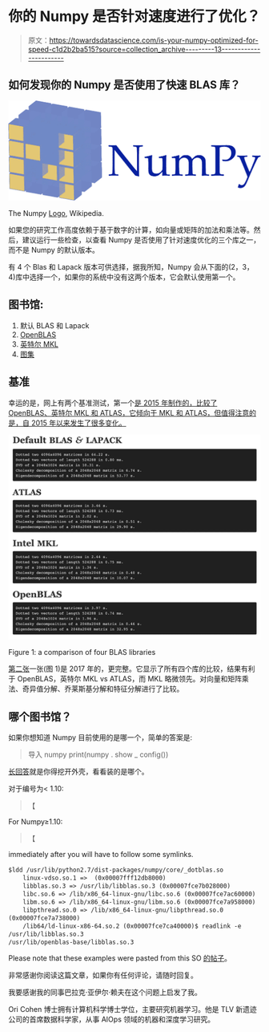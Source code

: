 # 你的 Numpy 是否针对速度进行了优化？

> 原文：<https://towardsdatascience.com/is-your-numpy-optimized-for-speed-c1d2b2ba515?source=collection_archive---------13----------------------->

## 如何发现你的 Numpy 是否使用了快速 BLAS 库？

![](img/a096fb9ef2837e39392346f6e4639d1c.png)

The Numpy [Logo](https://en.wikipedia.org/wiki/NumPy#/media/File:NumPy_logo.svg), Wikipedia.

如果您的研究工作高度依赖于基于数字的计算，如向量或矩阵的加法和乘法等。然后，建议运行一些检查，以查看 Numpy 是否使用了针对速度优化的三个库之一，而不是 Numpy 的默认版本。

有 4 个 Blas 和 Lapack 版本可供选择，据我所知，Numpy 会从下面的(2，3，4)库中选择一个，如果你的系统中没有这两个版本，它会默认使用第一个。

## 图书馆:

1.  默认 BLAS 和 Lapack
2.  [OpenBLAS](https://www.openblas.net/)
3.  [英特尔 MKL](https://software.intel.com/en-us/mkl)
4.  [图集](http://math-atlas.sourceforge.net/)

## 基准

幸运的是，网上有两个基准测试，第一个[是 2015 年制作的，比较了 OpenBLAS、英特尔 MKL 和 ATLAS，它倾向于 MKL 和 ATLAS，但值得注意的是，自 2015 年以来发生了很多变化。](https://github.com/tmolteno/necpp/issues/18)

![](img/22de5bec532eec639c55ce7a5d90f63f.png)

Figure 1: a comparison of four BLAS libraries

[第二张](http://markus-beuckelmann.de/blog/boosting-numpy-blas.html)一张(图 1)是 2017 年的，更完整。它显示了所有四个库的比较，结果有利于 OpenBLAS，英特尔 MKL vs ATLAS，而 MKL 略微领先。对向量和矩阵乘法、奇异值分解、乔莱斯基分解和特征分解进行了比较。

## 哪个图书馆？

如果你想知道 Numpy 目前使用的是哪一个，简单的答案是:

> 导入 numpy
> print(numpy . show _ config())

[长回答](https://stackoverflow.com/questions/37184618/find-out-if-which-blas-library-is-used-by-numpy)就是你得挖开外壳，看看装的是哪个。

对于编号为< 1.10:

> 【

For Numpy≥1.10:

> 【

immediately after you will have to follow some symlinks.

```
$ldd /usr/lib/python2.7/dist-packages/numpy/core/_dotblas.so 
    linux-vdso.so.1 =>  (0x00007fff12db8000)
    libblas.so.3 => /usr/lib/libblas.so.3 (0x00007fce7b028000)
    libc.so.6 => /lib/x86_64-linux-gnu/libc.so.6 (0x00007fce7ac60000)
    libm.so.6 => /lib/x86_64-linux-gnu/libm.so.6 (0x00007fce7a958000)
    libpthread.so.0 => /lib/x86_64-linux-gnu/libpthread.so.0 (0x00007fce7a738000)
    /lib64/ld-linux-x86-64.so.2 (0x00007fce7ca40000)$ readlink -e /usr/lib/libblas.so.3
/usr/lib/openblas-base/libblas.so.3
```

Please note that these examples were pasted from this SO [的帖子](https://stackoverflow.com/questions/37184618/find-out-if-which-blas-library-is-used-by-numpy)。

非常感谢你阅读这篇文章，如果你有任何评论，请随时回复。

我要感谢我的同事巴拉克·亚伊尔·赖夫在这个问题上启发了我。

Ori Cohen 博士拥有计算机科学博士学位，主要研究机器学习。他是 TLV 新遗迹公司的首席数据科学家，从事 AIOps 领域的机器和深度学习研究。